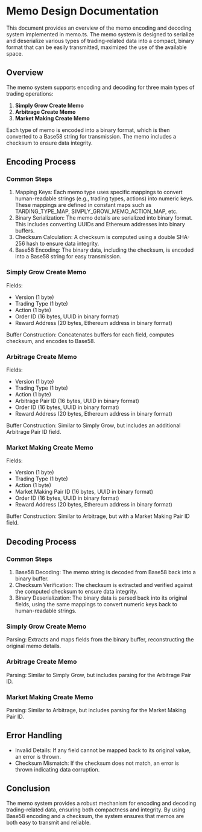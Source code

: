 # Memo Design Documentation

This document provides an overview of the memo encoding and decoding system implemented in memo.ts. The memo system is designed to serialize and deserialize various types of trading-related data into a compact, binary format that can be easily transmitted, maximized the use of the available space.

## Overview

The memo system supports encoding and decoding for three main types of trading operations:

1. **Simply Grow Create Memo**
2. **Arbitrage Create Memo**
3. **Market Making Create Memo**

Each type of memo is encoded into a binary format, which is then converted to a Base58 string for transmission. The memo includes a checksum to ensure data integrity.

## Encoding Process

### Common Steps

1. Mapping Keys: Each memo type uses specific mappings to convert human-readable strings (e.g., trading types, actions) into numeric keys. These mappings are defined in constant maps such as TARDING_TYPE_MAP, SIMPLY_GROW_MEMO_ACTION_MAP, etc.
2. Binary Serialization: The memo details are serialized into binary format. This includes converting UUIDs and Ethereum addresses into binary buffers.
3. Checksum Calculation: A checksum is computed using a double SHA-256 hash to ensure data integrity.
4. Base58 Encoding: The binary data, including the checksum, is encoded into a Base58 string for easy transmission.

### Simply Grow Create Memo

Fields:

- Version (1 byte)
- Trading Type (1 byte)
- Action (1 byte)
- Order ID (16 bytes, UUID in binary format)
- Reward Address (20 bytes, Ethereum address in binary format)

Buffer Construction: Concatenates buffers for each field, computes checksum, and encodes to Base58.

### Arbitrage Create Memo

Fields:

- Version (1 byte)
- Trading Type (1 byte)
- Action (1 byte)
- Arbitrage Pair ID (16 bytes, UUID in binary format)
- Order ID (16 bytes, UUID in binary format)
- Reward Address (20 bytes, Ethereum address in binary format)

Buffer Construction: Similar to Simply Grow, but includes an additional Arbitrage Pair ID field.

### Market Making Create Memo

Fields:

- Version (1 byte)
- Trading Type (1 byte)
- Action (1 byte)
- Market Making Pair ID (16 bytes, UUID in binary format)
- Order ID (16 bytes, UUID in binary format)
- Reward Address (20 bytes, Ethereum address in binary format)

Buffer Construction: Similar to Arbitrage, but with a Market Making Pair ID field.


## Decoding Process

### Common Steps

1. Base58 Decoding: The memo string is decoded from Base58 back into a binary buffer.
2. Checksum Verification: The checksum is extracted and verified against the computed checksum to ensure data integrity.
3. Binary Deserialization: The binary data is parsed back into its original fields, using the same mappings to convert numeric keys back to human-readable strings.

### Simply Grow Create Memo

Parsing: Extracts and maps fields from the binary buffer, reconstructing the original memo details.

### Arbitrage Create Memo

Parsing: Similar to Simply Grow, but includes parsing for the Arbitrage Pair ID.

### Market Making Create Memo

Parsing: Similar to Arbitrage, but includes parsing for the Market Making Pair ID.

## Error Handling

- Invalid Details: If any field cannot be mapped back to its original value, an error is thrown.
- Checksum Mismatch: If the checksum does not match, an error is thrown indicating data corruption.

## Conclusion

The memo system provides a robust mechanism for encoding and decoding trading-related data, ensuring both compactness and integrity. By using Base58 encoding and a checksum, the system ensures that memos are both easy to transmit and reliable.
